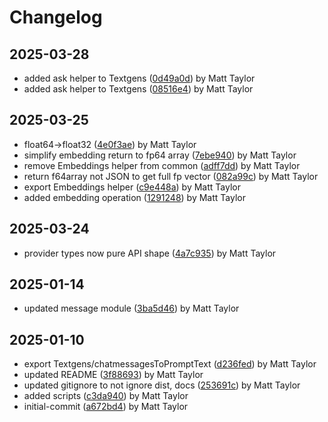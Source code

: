 # Changelog


## 2025-03-28
- added ask helper to Textgens ([0d49a0d](https://github.com/mjt-services/textgen-common-2025/commit/0d49a0d5d391b4f764b709143775be83549b6edb)) by Matt Taylor
- added ask helper to Textgens ([08516e4](https://github.com/mjt-services/textgen-common-2025/commit/08516e4b32487f9080ba525953543427fa2a0101)) by Matt Taylor

## 2025-03-25
- float64->float32 ([4e0f3ae](https://github.com/mjt-services/textgen-common-2025/commit/4e0f3ae94e2af9bffa63c1f4dbfd637d4dddf890)) by Matt Taylor
- simplify embedding return to fp64 array ([7ebe940](https://github.com/mjt-services/textgen-common-2025/commit/7ebe940f367a76a40ead8863b91c4d43a4d0442a)) by Matt Taylor
- remove Embeddings helper from common ([adff7dd](https://github.com/mjt-services/textgen-common-2025/commit/adff7dd5f0b9657e403445c56c104b12a6ca31fe)) by Matt Taylor
- return f64array not JSON to get full fp vector ([082a99c](https://github.com/mjt-services/textgen-common-2025/commit/082a99ccc6a4530526ca1ffcd81b155a9c6a59ca)) by Matt Taylor
- export Embeddings helper ([c9e448a](https://github.com/mjt-services/textgen-common-2025/commit/c9e448acb370e7bbb98b817f886db68b88a9895b)) by Matt Taylor
- added embedding operation ([1291248](https://github.com/mjt-services/textgen-common-2025/commit/12912484405a522334d373cdfde0f0ad24fbc8cb)) by Matt Taylor

## 2025-03-24
- provider types now pure API shape ([4a7c935](https://github.com/mjt-services/textgen-common-2025/commit/4a7c9350a43901943f5073662f456822f3619ef5)) by Matt Taylor

## 2025-01-14
- updated message module ([3ba5d46](https://github.com/mjt-services/textgen-common-2025/commit/3ba5d468b095f6598b20fd342871b57f5527c0dc)) by Matt Taylor

## 2025-01-10
- export Textgens/chatmessagesToPromptText ([d236fed](https://github.com/mjt-services/textgen-common-2025/commit/d236fedfb299d6b32eee1463d39cf86eca08a2c7)) by Matt Taylor
- updated README ([3f88693](https://github.com/mjt-services/textgen-common-2025/commit/3f88693d6d23ceaa7f20f2340751ef8f8a2982c6)) by Matt Taylor
- updated gitignore to not ignore dist, docs ([253691c](https://github.com/mjt-services/textgen-common-2025/commit/253691c0bf05a275644e8332453f965341d83316)) by Matt Taylor
- added scripts ([c3da940](https://github.com/mjt-services/textgen-common-2025/commit/c3da9400adbc18b8f0461d276df9750435e89147)) by Matt Taylor
- initial-commit ([a672bd4](https://github.com/mjt-services/textgen-common-2025/commit/a672bd40eb8a28d5aea7f34fe737f8dc0265386c)) by Matt Taylor
